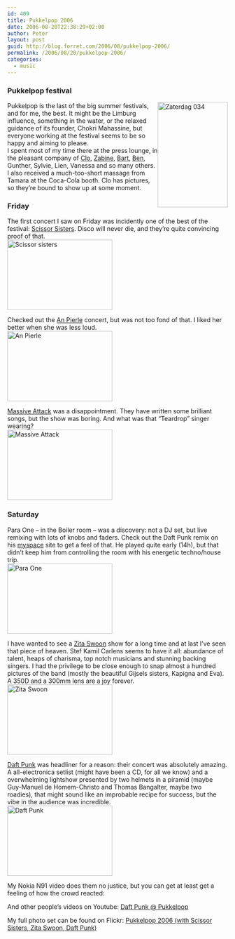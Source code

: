 ```yaml
---
id: 409
title: Pukkelpop 2006
date: 2006-08-20T22:38:29+02:00
author: Peter
layout: post
guid: http://blog.forret.com/2006/08/pukkelpop-2006/
permalink: /2006/08/20/pukkelpop-2006/
categories:
  - music
---
```

### Pukkelpop festival

[<img  src="http://static.flickr.com/82/219930798_f931ce27b7_m.jpg" width="160" height="240" style="float: right" alt="Zaterdag 034" />](http://www.flickr.com/photos/pforret/219930798/ "Photo Sharing")Pukkelpop is the last of the big summer festivals, and for me, the best. It might be the Limburg influence, something in the water, or the relaxed guidance of its founder, Chokri Mahassine, but everyone working at the festival seems to be so happy and aiming to please.  
I spent most of my time there at the press lounge, in the pleasant company of [Clo](http://www.bnox.be/), [Zabine](http://www.flickr.com/photos/zabineziet/), [Bart](http://becks.skynetblogs.be/), [Ben](http://www.phlimburg.be), Gunther, Sylvie, Lien, Vanessa and so many others. I also received a much-too-short massage from Tamara at the Coca-Cola booth. Clo has pictures, so they&#8217;re bound to show up at some moment.  
<!--more-->

### Friday

The first concert I saw on Friday was incidently one of the best of the festival: [Scissor Sisters](http://en.wikipedia.org/wiki/Scissor_Sisters). Disco will never die, and they&#8217;re quite convincing proof of that.  
[<img  src="http://static.flickr.com/73/218829617_ea20830c96_m.jpg" width="240" height="160" alt="Scissor sisters" />](http://www.flickr.com/photos/pforret/218829617/ "Photo Sharing")

Checked out the [An Pierle](http://www.anpierle.net/) concert, but was not too fond of that. I liked her better when she was less loud.  
[<img  src="http://static.flickr.com/73/218830841_3ac4ba7a0b_m.jpg" width="240" height="160" alt="An Pierle" />](http://www.flickr.com/photos/pforret/218830841/ "Photo Sharing")

[Massive Attack](http://en.wikipedia.org/wiki/Massive_Attack) was a disappointment. They have written some brilliant songs, but the show was boring. And what was that &#8220;Teardrop&#8221; singer wearing?  
[<img  src="http://static.flickr.com/57/218831811_7859e7c5ff_m.jpg" width="240" height="160" alt="Massive Attack" />](http://www.flickr.com/photos/pforret/218831811/ "Photo Sharing")

### Saturday

Para One &#8211; in the Boiler room &#8211; was a discovery: not a DJ set, but live remixing with lots of knobs and faders. Check out the Daft Punk remix on his [myspace](http://myspace.com/paraone) site to get a feel of that. He played quite early (14h), but that didn&#8217;t keep him from controlling the room with his energetic techno/house trip.  
[<img  src="http://static.flickr.com/70/219930579_30fc0ab7e3_m.jpg" width="240" height="160" alt="Para One" />](http://www.flickr.com/photos/pforret/219930579/ "Photo Sharing")

I have wanted to see a [Zita Swoon](http://en.wikipedia.org/wiki/Zita_Swoon) show for a long time and at last I&#8217;ve seen that piece of heaven. Stef Kamil Carlens seems to have it all: abundance of talent, heaps of charisma, top notch musicians and stunning backing singers. I had the privilege to be close enough to snap almost a hundred pictures of the band (mostly the beautiful Gijsels sisters, Kapigna and Eva). A 350D and a 300mm lens are a joy forever.  
[<img  src="http://static.flickr.com/62/219923344_dd6783c56c_m.jpg" width="240" height="160" alt="Zita Swoon" />](http://www.flickr.com/photos/pforret/219923344/ "Photo Sharing") 

[Daft Punk](http://en.wikipedia.org/wiki/Daft_Punk) was headliner for a reason: their concert was absolutely amazing. A all-electronica setlist (might have been a CD, for all we know) and a overwhelming lightshow presented by two helmets in a piramid (maybe Guy-Manuel de Homem-Christo and Thomas Bangalter, maybe two roadies), that might sound like an improbable recipe for success, but the vibe in the audience was incredible.  
[<img  src="http://static.flickr.com/77/219924672_f169af27a7_m.jpg" width="240" height="160" alt="Daft Punk" />](http://www.flickr.com/photos/pforret/219924672/ "Photo Sharing")

My Nokia N91 video does them no justice, but you can get at least get a feeling of how the crowd reacted:  
  
And other people&#8217;s videos on Youtube: [Daft Punk @ Pukkelpop](http://youtube.com/results?search_type=search_videos&search_sort=relevance&search_query=daft+punk+pukkelpop)

My full photo set can be found on Flickr: [Pukkelpop 2006 (with Scissor Sisters, Zita Swoon, Daft Punk)](http://www.flickr.com/photos/pforret/sets/72157594242512766/)